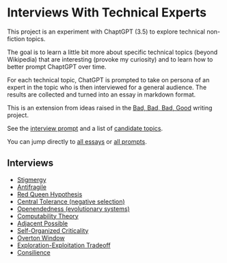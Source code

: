 # Interviews With Technical Experts

This project is an experiment with ChaptGPT (3.5) to explore technical non-fiction topics.

The goal is to learn a little bit more about specific technical topics (beyond Wikipedia) that are interesting (provoke my curiosity) and to learn how to better prompt ChaptGPT over time.

For each technical topic, ChatGPT is prompted to take on persona of an expert in the topic who is then interviewed for a general audience. The results are collected and turned into an essay in markdown format.

This is an extension from ideas raised in the [Bad, Bad, Bad, Good](https://badbadbadgood.substack.com/) writing project.

See the [interview prompt](prompts/interview_template.md) and a list of [candidate topics](prompts/topics.md).

You can jump directly to [all essays](writing/) or [all prompts](prompts/).

## Interviews

* [Stigmergy](writing/stigmergy.md)
* [Antifragile](writing/antifragile.md)
* [Red Queen Hypothesis](writing/red_queen.md)
* [Central Tolerance (negative selection)](writing/negative_selection.md)
* [Openendedness (evolutionary systems)](writing/openendedness.md)
* [Computability Theory](writing/computability_theory.md)
* [Adjacent Possible](writing/adjacent_possible.md)
* [Self-Organized Criticality](writing/self_organized_criticality.md)
* [Overton Window](writing/overton_window.md)
* [Exploration-Exploitation Tradeoff](writing/exploration_exploitation_tradeoff.md)
* [Consilience](writing/consilience.md)

